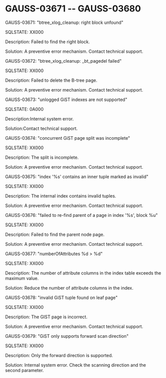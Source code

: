 # GAUSS-03671 -- GAUSS-03680<a name="EN-US_TOPIC_0302073519"></a>

GAUSS-03671: "btree\_xlog\_cleanup: right block unfound"

SQLSTATE: XX000

Description: Failed to find the right block.

Solution: A preventive error mechanism. Contact technical support.

GAUSS-03672: "btree\_xlog\_cleanup: \_bt\_pagedel failed"

SQLSTATE: XX000

Description: Failed to delete the B-tree page.

Solution: A preventive error mechanism. Contact technical support.

GAUSS-03673: "unlogged GiST indexes are not supported"

SQLSTATE: 0A000

Description:Internal system error.

Solution:Contact technical support.

GAUSS-03674: "concurrent GiST page split was incomplete"

SQLSTATE: XX000

Description: The split is incomplete.

Solution: A preventive error mechanism. Contact technical support.

GAUSS-03675: "index '%s' contains an inner tuple marked as invalid"

SQLSTATE: XX000

Description: The internal index contains invalid tuples.

Solution: A preventive error mechanism. Contact technical support.

GAUSS-03676: "failed to re-find parent of a page in index '%s', block %u"

SQLSTATE: XX000

Description: Failed to find the parent node page.

Solution: A preventive error mechanism. Contact technical support.

GAUSS-03677: "numberOfAttributes %d \> %d"

SQLSTATE: XX000

Description: The number of attribute columns in the index table exceeds the maximum value.

Solution: Reduce the number of attribute columns in the index.

GAUSS-03678: "invalid GiST tuple found on leaf page"

SQLSTATE: XX000

Description: The GIST page is incorrect.

Solution: A preventive error mechanism. Contact technical support.

GAUSS-03679: "GiST only supports forward scan direction"

SQLSTATE: XX000

Description: Only the forward direction is supported.

Solution: Internal system error. Check the scanning direction and the second parameter.

